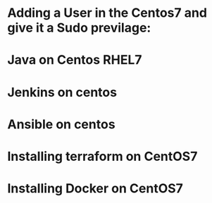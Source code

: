 # Adding a User in the Centos7 and give it a Sudo previlage:

# Java on Centos RHEL7

# Jenkins on centos

# Ansible on centos
	   
# Installing terraform on CentOS7

# Installing Docker on CentOS7

